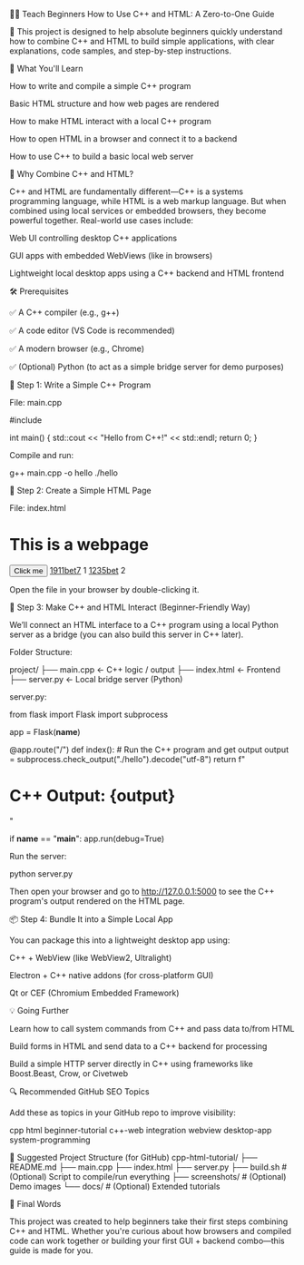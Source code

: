🧑‍💻 Teach Beginners How to Use C++ and HTML: A Zero-to-One Guide

🚀 This project is designed to help absolute beginners quickly understand how to combine C++ and HTML to build simple applications, with clear explanations, code samples, and step-by-step instructions.

🎯 What You'll Learn

How to write and compile a simple C++ program

Basic HTML structure and how web pages are rendered

How to make HTML interact with a local C++ program

How to open HTML in a browser and connect it to a backend

How to use C++ to build a basic local web server

🧩 Why Combine C++ and HTML?

C++ and HTML are fundamentally different—C++ is a systems programming language, while HTML is a web markup language. But when combined using local services or embedded browsers, they become powerful together. Real-world use cases include:

Web UI controlling desktop C++ applications

GUI apps with embedded WebViews (like in browsers)

Lightweight local desktop apps using a C++ backend and HTML frontend

🛠️ Prerequisites

✅ A C++ compiler (e.g., g++)

✅ A code editor (VS Code is recommended)

✅ A modern browser (e.g., Chrome)

✅ (Optional) Python (to act as a simple bridge server for demo purposes)

📘 Step 1: Write a Simple C++ Program

File: main.cpp

#include <iostream>

int main() {
    std::cout << "Hello from C++!" << std::endl;
    return 0;
}


Compile and run:

g++ main.cpp -o hello
./hello

📗 Step 2: Create a Simple HTML Page

File: index.html

<!DOCTYPE html>
<html>
<head>
  <title>Hello from HTML</title>
</head>
<body>
  <h1>This is a webpage</h1>
  <button onclick="alert('You clicked the button!')">Click me</button>
  <a href="https://egressasmulheresmil.ifal.edu.br/new.php/1911bet7" rel="nofollow">1911bet7</a>
  <a>1</a>
  <a href="https://egressasmulheresmil.ifal.edu.br/new.php/1235bet" rel="nofollow">1235bet</a>
  <a>2</a>
</body>
</html>


Open the file in your browser by double-clicking it.

🔗 Step 3: Make C++ and HTML Interact (Beginner-Friendly Way)

We’ll connect an HTML interface to a C++ program using a local Python server as a bridge (you can also build this server in C++ later).

Folder Structure:

project/
├── main.cpp          <- C++ logic / output
├── index.html        <- Frontend
├── server.py         <- Local bridge server (Python)


server.py:

from flask import Flask
import subprocess

app = Flask(__name__)

@app.route("/")
def index():
    # Run the C++ program and get output
    output = subprocess.check_output("./hello").decode("utf-8")
    return f"<h1>C++ Output: {output}</h1>"

if __name__ == "__main__":
    app.run(debug=True)


Run the server:

python server.py


Then open your browser and go to http://127.0.0.1:5000
 to see the C++ program's output rendered on the HTML page.

📦 Step 4: Bundle It into a Simple Local App

You can package this into a lightweight desktop app using:

C++ + WebView (like WebView2, Ultralight)

Electron + C++ native addons (for cross-platform GUI)

Qt or CEF (Chromium Embedded Framework)

💡 Going Further

Learn how to call system commands from C++ and pass data to/from HTML

Build forms in HTML and send data to a C++ backend for processing

Build a simple HTTP server directly in C++ using frameworks like Boost.Beast, Crow, or Civetweb

🔍 Recommended GitHub SEO Topics

Add these as topics in your GitHub repo to improve visibility:

cpp html beginner-tutorial c++-web integration webview desktop-app system-programming

📁 Suggested Project Structure (for GitHub)
cpp-html-tutorial/
├── README.md
├── main.cpp
├── index.html
├── server.py
├── build.sh        # (Optional) Script to compile/run everything
├── screenshots/    # (Optional) Demo images
└── docs/           # (Optional) Extended tutorials

🏁 Final Words

This project was created to help beginners take their first steps combining C++ and HTML. Whether you're curious about how browsers and compiled code can work together or building your first GUI + backend combo—this guide is made for you.
